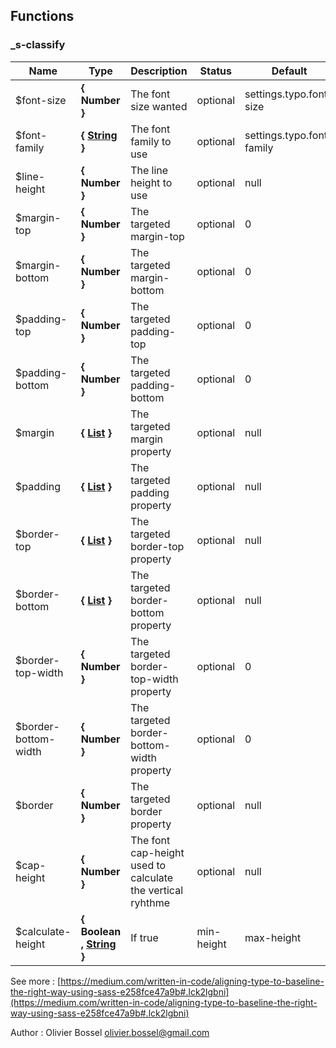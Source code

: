 ## Functions


### _s-classify




Name  |  Type  |  Description  |  Status  |  Default
------------  |  ------------  |  ------------  |  ------------  |  ------------
$font-size  |  **{ Number }**  |  The font size wanted  |  optional  |  settings.typo.font-size
$font-family  |  **{ [String](http://www.sass-lang.com/documentation/file.SASS_REFERENCE.html#sass-script-strings) }**  |  The font family to use  |  optional  |  settings.typo.font-family
$line-height  |  **{ Number }**  |  The line height to use  |  optional  |  null
$margin-top  |  **{ Number }**  |  The targeted margin-top  |  optional  |  0
$margin-bottom  |  **{ Number }**  |  The targeted margin-bottom  |  optional  |  0
$padding-top  |  **{ Number }**  |  The targeted padding-top  |  optional  |  0
$padding-bottom  |  **{ Number }**  |  The targeted padding-bottom  |  optional  |  0
$margin  |  **{ [List](http://www.sass-lang.com/documentation/file.SASS_REFERENCE.html#lists) }**  |  The targeted margin property  |  optional  |  null
$padding  |  **{ [List](http://www.sass-lang.com/documentation/file.SASS_REFERENCE.html#lists) }**  |  The targeted padding property  |  optional  |  null
$border-top  |  **{ [List](http://www.sass-lang.com/documentation/file.SASS_REFERENCE.html#lists) }**  |  The targeted border-top property  |  optional  |  null
$border-bottom  |  **{ [List](http://www.sass-lang.com/documentation/file.SASS_REFERENCE.html#lists) }**  |  The targeted border-bottom property  |  optional  |  null
$border-top-width  |  **{ Number }**  |  The targeted border-top-width property  |  optional  |  0
$border-bottom-width  |  **{ Number }**  |  The targeted border-bottom-width property  |  optional  |  0
$border  |  **{ Number }**  |  The targeted border property  |  optional  |  null
$cap-height  |  **{ Number }**  |  The font cap-height used to calculate the vertical ryhthme  |  optional  |  null
$calculate-height  |  **{ Boolean , [String](http://www.sass-lang.com/documentation/file.SASS_REFERENCE.html#sass-script-strings) }**  |  If true|min-height|max-height|height, will return the corresponding absolute height value in the map  |  optional  |  false

See more : [https://medium.com/written-in-code/aligning-type-to-baseline-the-right-way-using-sass-e258fce47a9b#.lck2lgbni](https://medium.com/written-in-code/aligning-type-to-baseline-the-right-way-using-sass-e258fce47a9b#.lck2lgbni)

Author : Olivier Bossel <olivier.bossel@gmail.com>